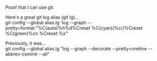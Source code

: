 Proof that I can use git.

Here's a great git log alias (git lg)...<br>
git config --global alias.lg 'log --graph --pretty=format:"%C(auto)%h%d%Creset %C(cyan)(%cr)%Creset %C(green)%cn %Creset %s"'

Previously, it was...<br>
git config --global alias.lg "log --graph --decorate --pretty=oneline --abbrev-commit --all"
